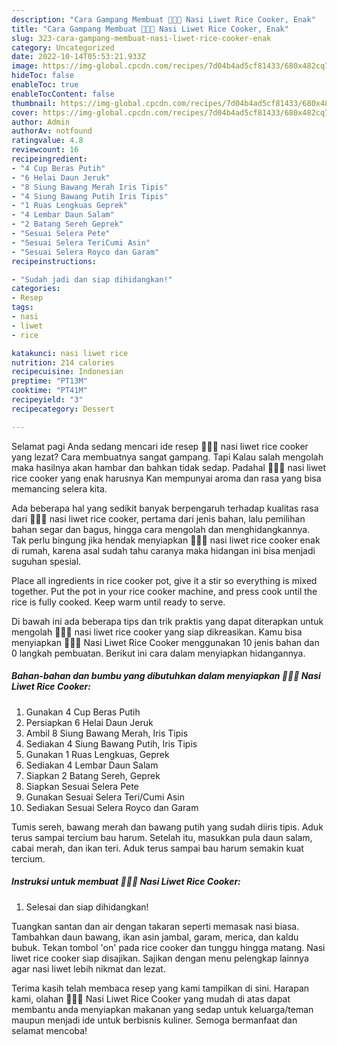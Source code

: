 ```yaml
---
description: "Cara Gampang Membuat 👩🏻‍🍳 Nasi Liwet Rice Cooker, Enak"
title: "Cara Gampang Membuat 👩🏻‍🍳 Nasi Liwet Rice Cooker, Enak"
slug: 323-cara-gampang-membuat-nasi-liwet-rice-cooker-enak
category: Uncategorized
date: 2022-10-14T05:53:21.933Z
image: https://img-global.cpcdn.com/recipes/7d04b4ad5cf81433/680x482cq70/nasi-liwet-rice-cooker-foto-resep-utama.jpg
hideToc: false
enableToc: true
enableTocContent: false
thumbnail: https://img-global.cpcdn.com/recipes/7d04b4ad5cf81433/680x482cq70/nasi-liwet-rice-cooker-foto-resep-utama.jpg
cover: https://img-global.cpcdn.com/recipes/7d04b4ad5cf81433/680x482cq70/nasi-liwet-rice-cooker-foto-resep-utama.jpg
author: Admin
authorAv: notfound
ratingvalue: 4.8
reviewcount: 16
recipeingredient:
- "4 Cup Beras Putih"
- "6 Helai Daun Jeruk"
- "8 Siung Bawang Merah Iris Tipis"
- "4 Siung Bawang Putih Iris Tipis"
- "1 Ruas Lengkuas Geprek"
- "4 Lembar Daun Salam"
- "2 Batang Sereh Geprek"
- "Sesuai Selera Pete"
- "Sesuai Selera TeriCumi Asin"
- "Sesuai Selera Royco dan Garam"
recipeinstructions:

- "Sudah jadi dan siap dihidangkan!"
categories:
- Resep
tags:
- nasi
- liwet
- rice

katakunci: nasi liwet rice 
nutrition: 214 calories
recipecuisine: Indonesian
preptime: "PT13M"
cooktime: "PT41M"
recipeyield: "3"
recipecategory: Dessert

---
```



Selamat pagi Anda sedang mencari ide resep 👩🏻‍🍳 nasi liwet rice cooker yang lezat? Cara membuatnya sangat gampang. Tapi Kalau salah mengolah maka hasilnya akan hambar dan bahkan tidak sedap. Padahal 👩🏻‍🍳 nasi liwet rice cooker yang enak harusnya Kan mempunyai aroma dan rasa yang bisa memancing selera kita.


Ada beberapa hal yang sedikit banyak berpengaruh terhadap kualitas rasa dari 👩🏻‍🍳 nasi liwet rice cooker, pertama dari jenis bahan, lalu pemilihan bahan segar dan bagus, hingga cara mengolah dan menghidangkannya. Tak perlu bingung jika hendak menyiapkan 👩🏻‍🍳 nasi liwet rice cooker enak di rumah, karena asal sudah tahu caranya maka hidangan ini bisa menjadi suguhan spesial.

Place all ingredients in rice cooker pot, give it a stir so everything is mixed together. Put the pot in your rice cooker machine, and press cook until the rice is fully cooked. Keep warm until ready to serve.


Di bawah ini ada beberapa tips dan trik praktis yang dapat diterapkan untuk mengolah 👩🏻‍🍳 nasi liwet rice cooker yang siap dikreasikan. Kamu bisa menyiapkan 👩🏻‍🍳 Nasi Liwet Rice Cooker menggunakan 10 jenis bahan dan 0 langkah pembuatan. Berikut ini cara dalam menyiapkan hidangannya.

<!--inarticleads1-->

##### Bahan-bahan dan bumbu yang dibutuhkan dalam menyiapkan 👩🏻‍🍳 Nasi Liwet Rice Cooker:

1. Gunakan 4 Cup Beras Putih
1. Persiapkan 6 Helai Daun Jeruk
1. Ambil 8 Siung Bawang Merah, Iris Tipis
1. Sediakan 4 Siung Bawang Putih, Iris Tipis
1. Gunakan 1 Ruas Lengkuas, Geprek
1. Sediakan 4 Lembar Daun Salam
1. Siapkan 2 Batang Sereh, Geprek
1. Siapkan Sesuai Selera Pete
1. Gunakan Sesuai Selera Teri/Cumi Asin
1. Sediakan Sesuai Selera Royco dan Garam


Tumis sereh, bawang merah dan bawang putih yang sudah diiris tipis. Aduk terus sampai tercium bau harum. Setelah itu, masukkan pula daun salam, cabai merah, dan ikan teri. Aduk terus sampai bau harum semakin kuat tercium. 

<!--inarticleads2-->

##### Instruksi untuk membuat 👩🏻‍🍳 Nasi Liwet Rice Cooker:


1. Selesai dan siap dihidangkan!

Tuangkan santan dan air dengan takaran seperti memasak nasi biasa. Tambahkan daun bawang, ikan asin jambal, garam, merica, dan kaldu bubuk. Tekan tombol &#39;on&#39; pada rice cooker dan tunggu hingga matang. Nasi liwet rice cooker siap disajikan. Sajikan dengan menu pelengkap lainnya agar nasi liwet lebih nikmat dan lezat. 

Terima kasih telah membaca resep yang kami tampilkan di sini. Harapan kami, olahan 👩🏻‍🍳 Nasi Liwet Rice Cooker yang mudah di atas dapat membantu anda menyiapkan makanan yang sedap untuk keluarga/teman maupun menjadi ide untuk berbisnis kuliner. Semoga bermanfaat dan selamat mencoba!
